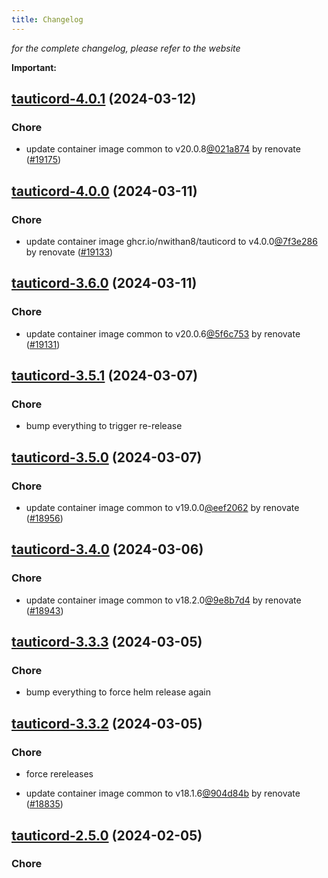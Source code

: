 ```yaml
---
title: Changelog
---
```



*for the complete changelog, please refer to the website*

**Important:**


## [tauticord-4.0.1](https://github.com/truecharts/charts/compare/tauticord-4.0.0...tauticord-4.0.1) (2024-03-12)

### Chore



- update container image common to v20.0.8[@021a874](https://github.com/021a874) by renovate ([#19175](https://github.com/truecharts/charts/issues/19175))


## [tauticord-4.0.0](https://github.com/truecharts/charts/compare/tauticord-3.6.0...tauticord-4.0.0) (2024-03-11)

### Chore



- update container image ghcr.io/nwithan8/tauticord to v4.0.0[@7f3e286](https://github.com/7f3e286) by renovate ([#19133](https://github.com/truecharts/charts/issues/19133))


## [tauticord-3.6.0](https://github.com/truecharts/charts/compare/tauticord-3.5.1...tauticord-3.6.0) (2024-03-11)

### Chore



- update container image common to v20.0.6[@5f6c753](https://github.com/5f6c753) by renovate ([#19131](https://github.com/truecharts/charts/issues/19131))


## [tauticord-3.5.1](https://github.com/truecharts/charts/compare/tauticord-3.5.0...tauticord-3.5.1) (2024-03-07)

### Chore



- bump everything to trigger re-release


## [tauticord-3.5.0](https://github.com/truecharts/charts/compare/tauticord-3.4.0...tauticord-3.5.0) (2024-03-07)

### Chore



- update container image common to v19.0.0[@eef2062](https://github.com/eef2062) by renovate ([#18956](https://github.com/truecharts/charts/issues/18956))


## [tauticord-3.4.0](https://github.com/truecharts/charts/compare/tauticord-3.3.3...tauticord-3.4.0) (2024-03-06)

### Chore



- update container image common to v18.2.0[@9e8b7d4](https://github.com/9e8b7d4) by renovate ([#18943](https://github.com/truecharts/charts/issues/18943))


## [tauticord-3.3.3](https://github.com/truecharts/charts/compare/tauticord-3.3.2...tauticord-3.3.3) (2024-03-05)

### Chore



- bump everything to force helm release again


## [tauticord-3.3.2](https://github.com/truecharts/charts/compare/tauticord-3.3.0...tauticord-3.3.2) (2024-03-05)

### Chore



- force rereleases

- update container image common to v18.1.6[@904d84b](https://github.com/904d84b) by renovate ([#18835](https://github.com/truecharts/charts/issues/18835))












## [tauticord-2.5.0](https://github.com/truecharts/charts/compare/tauticord-2.4.1...tauticord-2.5.0) (2024-02-05)

### Chore


